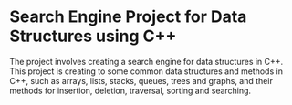 # Search Engine Project for Data Structures using C++
The project involves creating a search engine for data structures in C++. This project is creating to some common data structures and methods in C++, such as arrays, lists, stacks, queues, trees and graphs, and their methods for insertion, deletion, traversal, sorting and searching. 
